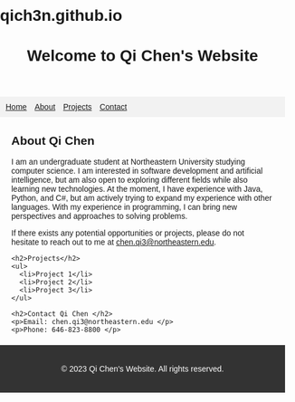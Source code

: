 # qich3n.github.io
<!DOCTYPE html>
<html>
<head>
  <title>Qi Chen's Website</title>
  <style>
    body {
      font-family: Arial, sans-serif;
      margin: 0;
      padding: 0;
    }

    header {
      background-color: #333;
      color: #fff;
      padding: 20px;
      text-align: center;
    }

    nav {
      background-color: #f2f2f2;
      padding: 10px;
    }

    nav ul {
      list-style-type: none;
      margin: 0;
      padding: 0;
    }

    nav ul li {
      display: inline;
      margin-right: 10px;
    }

    main {
      margin: 20px;
    }

    footer {
      background-color: #333;
      color: #fff;
      padding: 20px;
      text-align: center;
    }
  </style>
</head>
<body>
  <header>
    <h1>Welcome to Qi Chen's Website</h1>
  </header>

  <nav>
    <ul>
      <li><a href="#">Home</a></li>
      <li><a href="#">About</a></li>
      <li><a href="#">Projects</a></li>
      <li><a href="#">Contact</a></li>
    </ul>
  </nav>

  <main>
    <h2>About Qi Chen</h2>
    <p>I am an undergraduate student at Northeastern University studying computer science. I am interested in software development and artificial intelligence, but am also open to exploring different fields while also learning new technologies. At the moment, I have experience with Java, Python, and C#, but am actively trying to expand my experience with other languages. With my experience in programming, I can bring new perspectives and approaches to solving problems.

If there exists any potential opportunities or projects, please do not hesitate to reach out to me at chen.qi3@northeastern.edu. </p>

    <h2>Projects</h2>
    <ul>
      <li>Project 1</li>
      <li>Project 2</li>
      <li>Project 3</li>
    </ul>

    <h2>Contact Qi Chen </h2>
    <p>Email: chen.qi3@northeastern.edu </p>
    <p>Phone: 646-823-8800 </p>
  </main>

  <footer>
    <p>&copy; 2023 Qi Chen's Website. All rights reserved.</p>
  </footer>
</body>
</html>
